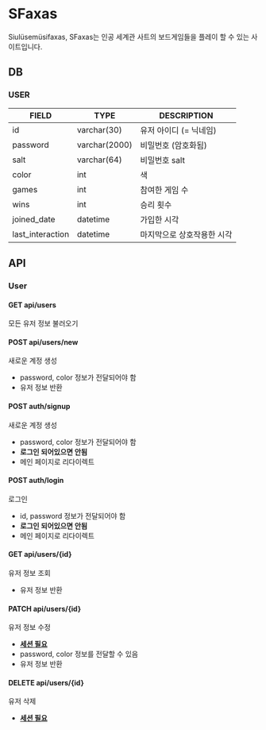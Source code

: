 # SFaxas

Siulüsemüsifaxas, SFaxas는 인공 세계관 사트의 보드게임들을 플레이 할 수 있는 사이트입니다.

## DB

### USER

| FIELD            | TYPE          | DESCRIPTION                |
| ---------------- | ------------- | -------------------------- |
| id               | varchar(30)   | 유저 아이디 (= 닉네임)     |
| password         | varchar(2000) | 비밀번호 (암호화됨)        |
| salt             | varchar(64)   | 비밀번호 salt              |
| color            | int           | 색                         |
| games            | int           | 참여한 게임 수             |
| wins             | int           | 승리 횟수                  |
| joined_date      | datetime      | 가입한 시각                |
| last_interaction | datetime      | 마지막으로 상호작용한 시각 |

## API

### User

#### GET api/users

모든 유저 정보 불러오기

#### POST api/users/new

새로운 계정 생성

- password, color 정보가 전달되어야 함
- 유저 정보 반환

#### POST auth/signup

새로운 계정 생성

- password, color 정보가 전달되어야 함
- **로그인 되어있으면 안됨**
- 메인 페이지로 리다이렉트

#### POST auth/login

로그인

- id, password 정보가 전달되어야 함
- **로그인 되어있으면 안됨**
- 메인 페이지로 리다이렉트

#### GET api/users/{id}

유저 정보 조회

- 유저 정보 반환

#### PATCH api/users/{id}

유저 정보 수정

- **<u>세션 필요</u>**
- password, color 정보를 전달할 수 있음
- 유저 정보 반환

#### DELETE api/users/{id}

유저 삭제

- **<u>세션 필요</u>**
